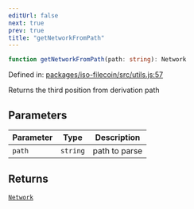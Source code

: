 ```yaml
---
editUrl: false
next: true
prev: true
title: "getNetworkFromPath"
---
```


```ts
function getNetworkFromPath(path: string): Network
```

Defined in: [packages/iso-filecoin/src/utils.js:57](https://github.com/hugomrdias/filecoin/blob/785c3411e0df74cabd3b2718e9d4a52c466ba914/packages/iso-filecoin/src/utils.js#L57)

Returns the third position from derivation path

## Parameters

| Parameter | Type | Description |
| ------ | ------ | ------ |
| `path` | `string` | path to parse |

## Returns

[`Network`](/api/adapters/filsnap/type-aliases/network/)
